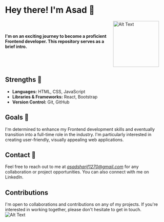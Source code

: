 
# Hey there! I'm Asad 🤝
<div style="display: flex; align-items: center;">
    <div style="flex: 1;">
        <p style="margin: 0;"><strong>I'm on an exciting journey to become a proficient Frontend developer. This repository serves as a brief intro.</strong></p>
        <br>
    </div>
    <div style="flex-shrink: 0;">
        <img src="https://media.giphy.com/media/Vbtc9VG51NtzT1Qnv1/giphy-downsized.gif" alt="Alt Text" width="150" height="150">
    </div>
</div>

## Strengths 💪
- **Languages:** HTML, CSS, JavaScript
- **Libraries & Frameworks:** React, Bootstrap
- **Version Control:** Git, GitHub

## Goals 🚀
I'm determined to enhance my Frontend development skills and eventually transition into a full-time role in the industry. I'm particularly interested in creating user-friendly, visually appealing web applications.

## Contact 📍
Feel free to reach out to me at *asadsharif1270@gmail.com* for any collaboration or project opportunities. You can also connect with me on LinkedIn.

## Contributions
I'm open to collaborations and contributions on any of my projects. If you're interested in working together, please don't hesitate to get in touch.
<br>
![Alt Text](https://media.giphy.com/media/d4zHnLjdy48Cc/giphy.gif)
